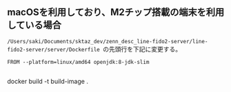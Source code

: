 ## macOSを利用しており、M2チップ搭載の端末を利用している場合
`/Users/saki/Documents/sktaz_dev/zenn_desc_line-fido2-server/line-fido2-server/server/Dockerfile
`の先頭行を下記に変更する。

```
FROM --platform=linux/amd64 openjdk:8-jdk-slim
```


##


docker build -t build-image . 

